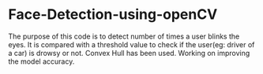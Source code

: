 # Face-Detection-using-openCV
The purpose of this code is to detect number of times a user blinks the eyes. It is compared with a threshold value to check if the user(eg: driver of a car) is drowsy or not. 
Convex Hull has been used. Working on improving the model accuracy.
